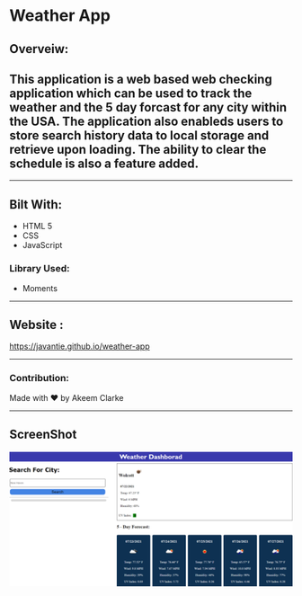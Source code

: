 # Weather App

## Overveiw: 
This application is a web based web checking application which can be used to track the weather and the 5 day forcast for any city within the USA. The application also enableds users to store search history data to local storage and retrieve upon loading. The ability to clear the schedule is also a feature added.
-
- - -
## Bilt With: 
* HTML 5
* CSS
* JavaScript
### Library Used: 
* Moments

- - - 
## Website : 
https://javantie.github.io/weather-app

- - -
### Contribution:
Made with ❤️ by Akeem Clarke

- - -
## ScreenShot 
![alt text](./image/screenshot.png)